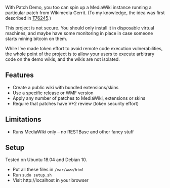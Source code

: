 With Patch Demo, you too can spin up a MediaWiki instance running a particular patch from Wikimedia Gerrit. (To my knowledge, the idea was first described in [T76245](https://phabricator.wikimedia.org/T76245).)

This project is not secure. You should only install it in disposable virtual machines, and maybe have some monitoring in place in case someone starts mining bitcoin on them.

While I've made token effort to avoid remote code execution vulnerabilities, the whole point of the project is to allow your users to execute arbitrary code on the demo wikis, and the wikis are not isolated.

Features
----
* Create a public wiki with bundled extensions/skins
* Use a specific release or WMF version
* Apply any number of patches to MediaWiki, extensions or skins
* Require that patches have V+2 review (token security effort)

Limitations
----
* Runs MediaWiki only – no RESTBase and other fancy stuff

Setup
----
Tested on Ubuntu 18.04 and Debian 10.

* Put all these files in `/var/www/html`
* Run `sudo setup.sh`
* Visit http://localhost in your browser
